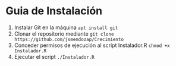 # Guia de Instalación

1. Instalar Git en la máquina `apt install git`
2. Clonar el repositorio  mediante `git clone https://github.com/jsmendozap/Crecimiento`
3. Conceder permisos de ejecución al script Instalador.R `chmod +x Instalador.R` 
4. Ejecutar el script `./Instalador.R`

